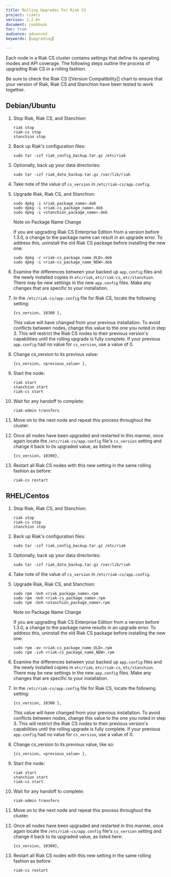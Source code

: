 ```yaml
---
title: Rolling Upgrades for Riak CS
project: riakcs
version: 1.2.0+
document: cookbook
toc: true
audience: advanced
keywords: [upgrading]

---
```


Each node in a Riak CS cluster contains settings that define its operating modes and API coverage.  The following steps outline the process of upgrading Riak CS in a rolling fashion.  

Be sure to check the Riak CS [[Version Compatibility]] chart to ensure that your version of Riak, Riak CS and Stanchion have been tested to work together.


## Debian/Ubuntu


1. Stop Riak, Riak CS, and Stanchion:

	```
	riak stop
	riak-cs stop
	stanchion stop
	```

2. Back up Riak's configuration files: 

	```
	sudo tar -czf riak_config_backup.tar.gz /etc/riak
	```
	
3. Optionally, back up your data directories:

	```
	sudo tar -czf riak_data_backup.tar.gz /var/lib/riak 
	```

4. Take note of the value of `cs_version` in `/etc/riak-cs/app.config`.


5. Upgrade Riak, Riak CS, and Stanchion:

	```
	sudo dpkg -i <riak_package_name>.deb
	sudo dpkg -i <riak-cs_package_name>.deb
	sudo dpkg -i <stanchion_package_name>.deb
	```

	<div class="note"><div class="title">Note on Package Name Change</div>
	<p>If you are upgrading Riak CS Enterprise Edition from a version before 1.3.0, a change to the package name can result in an upgrade error.  To address this, uninstall the old Riak CS package before installing the new one:</p>
	</div>

	```
	sudo dpkg -r <riak-cs_package_name_OLD>.deb
	sudo dpkg -i <riak-cs_package_name_NEW>.deb
	```


6. Examine the differences between your backed up `app.config` files and the newly installed copies in `etc/riak`, `etc/riak-cs`, `etc/stanchion`.  There may be new settings in the new `app.config` files.  Make any changes that are specific to your installation.

7. In the `/etc/riak-cs/app.config` file for Riak CS, locate the following setting:

	```
	{cs_version, 10300 },
	```

	This value will have changed from your previous installation.  To avoid conflicts between nodes, change this value to the one you noted in step 3.  This will restrict the Riak CS nodes to their previous version's capabilities until the rolling upgrade is fully complete.  If your previous `app.config` had no value for `cs_version`, use a value of 0.

8. Change cs_version to its previous value:

	```
	{cs_version, <previous_value> },
	```

9. Start the node:

	```
	riak start
	stanchion start
	riak-cs start
	```

10. Wait for any handoff to complete:

	```
	riak-admin transfers
	```

11. Move on to the next node and repeat this process throughout the cluster.

12. Once all nodes have been upgraded and restarted in this manner, once again locate the `/etc/riak-cs/app.config` file's `cs_version` setting and change it back to its upgraded value, as listed here:

	```
	{cs_version, 10300},
	```

13. Restart all Riak CS nodes with this new setting in the same rolling fashion as before:

	```
	riak-cs restart
	```



## RHEL/Centos


1. Stop Riak, Riak CS, and Stanchion:

	```
	riak stop
	riak-cs stop
	stanchion stop
	```

2. Back up Riak's configuration files: 

	```
	sudo tar -czf riak_config_backup.tar.gz /etc/riak
	```
	
3. Optionally, back up your data directories:

	```
	sudo tar -czf riak_data_backup.tar.gz /var/lib/riak 
	```

4. Take note of the value of `cs_version` in `/etc/riak-cs/app.config`.

5. Upgrade Riak, Riak CS, and Stanchion:

	```
	sudo rpm -Uvh <riak_package_name>.rpm
	sudo rpm -Uvh <riak-cs_package_name>.rpm
	sudo rpm -Uvh <stanchion_package_name>.rpm
	```

	<div class="note"><div class="title">Note on Package Name Change</div>
	<p>If you are upgrading Riak CS Enterprise Edition from a version before 1.3.0, a change to the package name results in an upgrade error.  To address this, uninstall the old Riak CS package before installing the new one:</p>
	</div>

	```
	sudo rpm -ev <riak-cs_package_name_OLD>.rpm
	sudo rpm -ivh <riak-cs_package_name_NEW>.rpm
	```

6. Examine the differences between your backed up `app.config` files and the newly installed copies in `etc/riak`, `etc/riak-cs`, `etc/stanchion`.  There may be new settings in the new `app.config` files.  Make any changes that are specific to your installation.

7. In the `/etc/riak-cs/app.config` file for Riak CS, locate the following setting:

	```
	{cs_version, 10300 },
	```

	This value will have changed from your previous installation.  To avoid conflicts between nodes, change this value to the one you noted in step 3.  This will restrict the Riak CS nodes to their previous version's capabilities until the rolling upgrade is fully complete.  If your previous `app.config` had no value for `cs_version`, use a value of 0.

8. Change cs_version to its previous value, like so:

	```
	{cs_version, <previous_value> },
	```

9. Start the node:

	```
	riak start
	stanchion start
	riak-cs start
	```

10. Wait for any handoff to complete:

	```
	riak-admin transfers
	```

11. Move on to the next node and repeat this process throughout the cluster.

12. Once all nodes have been upgraded and restarted in this manner, once again locate the `/etc/riak-cs/app.config` file's `cs_version` setting and change it back to its upgraded value, as listed here:

	```
	{cs_version, 10300},
	```

13. Restart all Riak CS nodes with this new setting in the same rolling fashion as before:

	```
	riak-cs restart
	```
